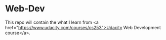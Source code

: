 # Web-Dev
This repo will contain the what I learn from &lt;a href="https://www.udacity.com/courses/cs253">Udacity Web Development course&lt;/a>.

